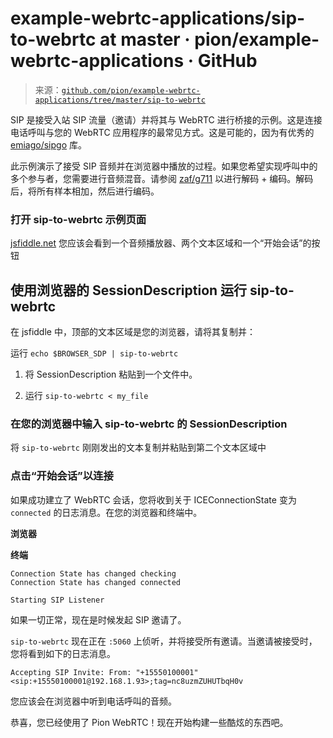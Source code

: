 <!--yml

类别：未分类

日期：2024-05-27 14:29:41

-->

# example-webrtc-applications/sip-to-webrtc at master · pion/example-webrtc-applications · GitHub

> 来源：[`github.com/pion/example-webrtc-applications/tree/master/sip-to-webrtc`](https://github.com/pion/example-webrtc-applications/tree/master/sip-to-webrtc)

SIP 是接受入站 SIP 流量（邀请）并将其与 WebRTC 进行桥接的示例。这是连接电话呼叫与您的 WebRTC 应用程序的最常见方式。这是可能的，因为有优秀的 [emiago/sipgo](https://github.com/emiago/sipgo) 库。

此示例演示了接受 SIP 音频并在浏览器中播放的过程。如果您希望实现呼叫中的多个参与者，您需要进行音频混音。请参阅 [zaf/g711](https://github.com/zaf/g711) 以进行解码 + 编码。解码后，将所有样本相加，然后进行编码。

### 打开 sip-to-webrtc 示例页面

[](#open-sip-to-webrtc-example-page)

[jsfiddle.net](https://jsfiddle.net/gds05mc3/) 您应该会看到一个音频播放器、两个文本区域和一个“开始会话”的按钮

## 使用浏览器的 SessionDescription 运行 sip-to-webrtc

[](#run-sip-to-webrtc-with-your-browsers-sessiondescription-as-stdin)

在 jsfiddle 中，顶部的文本区域是您的浏览器，请将其复制并：

运行 `echo $BROWSER_SDP | sip-to-webrtc`

1.  将 SessionDescription 粘贴到一个文件中。

1.  运行 `sip-to-webrtc < my_file`

### 在您的浏览器中输入 sip-to-webrtc 的 SessionDescription

[](#input-sip-to-webrtcs-sessiondescription-into-your-browser)

将 `sip-to-webrtc` 刚刚发出的文本复制并粘贴到第二个文本区域中

### 点击“开始会话”以连接

[](#hit-start-session-to-connect)

如果成功建立了 WebRTC 会话，您将收到关于 ICEConnectionState 变为 `connected` 的日志消息。在您的浏览器和终端中。

**浏览器**

**终端**

```
Connection State has changed checking
Connection State has changed connected

Starting SIP Listener 
```

如果一切正常，现在是时候发起 SIP 邀请了。

`sip-to-webrtc` 现在正在 `:5060` 上侦听，并将接受所有邀请。当邀请被接受时，您将看到如下的日志消息。

```
Accepting SIP Invite: From: "+15550100001" <sip:+15550100001@192.168.1.93>;tag=nc8uzmZUHUTbqH0v 
```

您应该会在浏览器中听到电话呼叫的音频。

恭喜，您已经使用了 Pion WebRTC！现在开始构建一些酷炫的东西吧。
